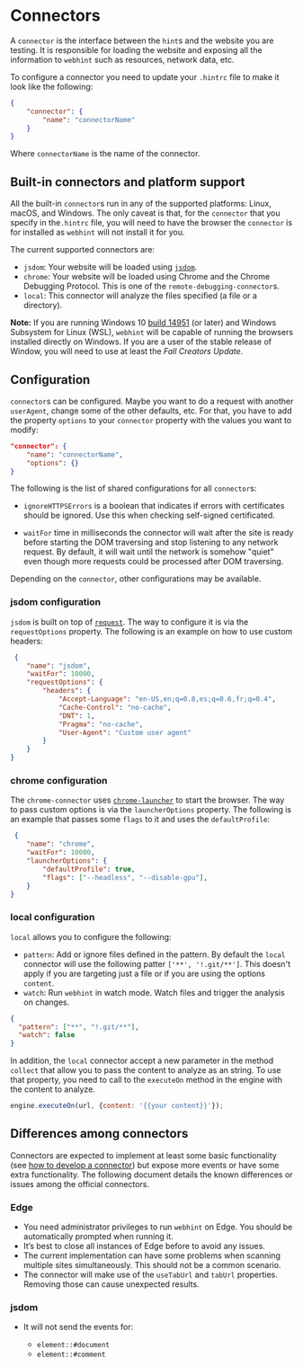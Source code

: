 # Connectors

A `connector` is the interface between the `hint`s and the website
you are testing. It is responsible for loading the website and exposing
all the information to `webhint` such as resources, network data, etc.

To configure a connector you need to update your `.hintrc` file to
make it look like the following:

```json
{
    "connector": {
        "name": "connectorName"
    }
}
```

Where `connectorName` is the name of the connector.

## Built-in connectors and platform support

All the built-in `connector`s run in any of the supported platforms:
Linux, macOS, and Windows. The only caveat is that, for the `connector`
that you specify in the`.hintrc` file, you will need to have the
browser the `connector` is for installed as `webhint` will not
install it for you.

The current supported connectors are:

* `jsdom`: Your website will be loaded using [`jsdom`][jsdom].
* `chrome`: Your website will be loaded using Chrome and the Chrome
  Debugging Protocol. This is one of the `remote-debugging-connector`s.
* `local`: This connector will analyze the files specified (a file
  or a directory).

**Note:** If you are running Windows 10 [build 14951][wsl-interop] (or
later) and Windows Subsystem for Linux (WSL), `webhint` will be capable
of running the browsers installed directly on Windows. If you are a
user of the stable release of Window, you will need to use at least the
*Fall Creators Update*.

## Configuration

`connector`s can be configured. Maybe you want to do a request with
another `userAgent`, change some of the other defaults, etc. For that,
you have to add the property `options` to your `connector` property
with the values you want to modify:

```json
"connector": {
    "name": "connectorName",
    "options": {}
}
```

The following is the list of shared configurations for all `connector`s:

* `ignoreHTTPSErrors` is a boolean that indicates if errors with certificates
  should be ignored. Use this when checking self-signed certificated.

* `waitFor` time in milliseconds the connector will wait after the site is
  ready before starting the DOM traversing and stop listening to any
  network request. By default, it will wait until the network is somehow
  "quiet" even though more requests could be processed after DOM traversing.

Depending on the `connector`, other configurations may be available.

### jsdom configuration

`jsdom` is built on top of [`request`][request]. The way to configure
it is via the `requestOptions` property. The following is an example
on how to use custom headers:

```json
 {
    "name": "jsdom",
    "waitFor": 10000,
    "requestOptions": {
        "headers": {
            "Accept-Language": "en-US,en;q=0.8,es;q=0.6,fr;q=0.4",
            "Cache-Control": "no-cache",
            "DNT": 1,
            "Pragma": "no-cache",
            "User-Agent": "Custom user agent"
        }
    }
}
```

### chrome configuration

The `chrome-connector` uses [`chrome-launcher`][chrome-launcher] to
start the browser. The way to pass custom options is via the
`launcherOptions` property. The following is an example that passes
some `flags` to it and uses the `defaultProfile`:

```json
 {
    "name": "chrome",
    "waitFor": 10000,
    "launcherOptions": {
        "defaultProfile": true,
        "flags": ["--headless", "--disable-gpu"],
    }
}
```

### local configuration

 `local` allows you to configure the following:

* `pattern`: Add or ignore files defined in the pattern. By default the
  `local` connector will use the following patter `['**', '!.git/**']`. This
  doesn't apply if you are targeting just a file or if you are using the
  options `content`.
* `watch`: Run `webhint` in watch mode. Watch files and trigger the analysis
  on changes.

```json
{
  "pattern": ["**", "!.git/**"],
  "watch": false
}
```

In addition, the `local` connector accept a new parameter in the
method `collect` that allow you to pass the content to analyze as an string.
To use that property, you need to call to the `executeOn` method in
the engine with the content to analyze.

```js
engine.executeOn(url, {content: '{{your content}}'});
```

## Differences among connectors

Connectors are expected to implement at least some basic functionality
(see [how to develop a connector][how to connector])
but expose more events or have some extra functionality. The following
document details the known differences or issues among the official
connectors.

### Edge

* You need administrator privileges to run `webhint` on Edge. You
  should be automatically prompted when running it.
* It’s best to close all instances of Edge before to avoid any issues.
* The current implementation can have some problems when scanning multiple
  sites simultaneously. This should not be a common scenario.
* The connector will make use of the `useTabUrl` and `tabUrl` properties.
  Removing those can cause unexpected results.

### jsdom

* It will not send the events for:

  * `element::#document`
  * `element::#comment`

<!-- Link labels: -->

[how to connector]: ../../contributor-guide/how-to/connector.md
[jsdom]: https://github.com/tmpvar/jsdom
[request]: https://github.com/request/request
[chrome-launcher]: https://github.com/googlechrome/chrome-launcher
[wsl-interop]: https://msdn.microsoft.com/en-us/commandline/wsl/release_notes#build-14951
